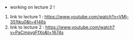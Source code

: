 - working on lecture 2 !
1. link to lecture 1 : https://www.youtube.com/watch?v=VMj-3S1tku0&t=4146s
1. link to lecture 2 : https://www.youtube.com/watch?v=PaCmpygFfXo&t=1674s
